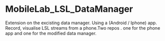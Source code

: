 # MobileLab_LSL_DataManager
Extension on the excisting data manager. Using a (Android / Iphone) app. Record, visualise LSL streams from a phone.Two repos . one for the phone app and one for the modified data manager.  
